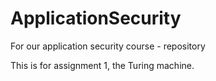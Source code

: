 # ApplicationSecurity
For our application security course - repository

This is for assignment 1, the Turing machine.  

